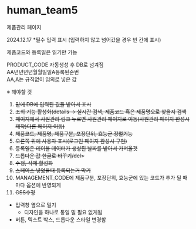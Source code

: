 # human_team5
제품관리 페이지

2024.12.17
*필수 입력 표시
(입력하지 않고 넘어갔을 경우 빈 칸에 표시)

제품코드와 등록일은 읽기만 가능

PRODUCT_CODE 자동생성 후 DB로 넘겨짐<br>
AA년년년년월월일일A등록된순번<br>
AA,A는 규칙없이 임의로 넣은 값


※ 해야할 것
1. <del>밑에 DB에 입력된 값들 받아서 표시</del>
2. <del>조회 기능 활성화(details -> 실시간 검색, 제품코드 혹은 제품명으로 찾을지 검색</del>
3. <del>페이지에서 사원관리 링크 누르면 사원관리 페이지로 이동(사원관리 페이지 완성시 제작)다른 페이지 이동)</del>
4. <del>제품코드, 제품명, 제품구분, 포장단위, 효능군 정렬기능</del>
5. <del>오른쪽 위에 사용자 표시(로그인 페이지 완성시 구현)</del>
6. <del>등록일은 테이블 데이터가 생성된 날짜를 받아서 가져올것</del>
7. <del>드롭다운 값 한글로 바꾸기/del>
8. <del>수정, 삭제 활성화</del>
9. <del>스페이스 넣었을때 등록되는거 막기</del>
10. MANAGEMENT_CODE에 제품구분, 포장단위, 효능군에 있는 코드가 추가 될 때마다 옵션에 반영되게
11. <del>CSS수정
   - 입력창 옆으로 밀기
     - 디자인을 하나로 통일 밀 필요 없게됨
   - 버튼, 텍스트 박스, 드롭다운 스타일 변경함</del>

